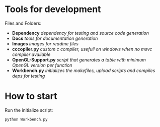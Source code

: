 # Tools for development

Files and Folders:
- **Dependency** _dependency for testing and source code generation_
- **Docs** _tools for documentation generation_
- **Images** _images for readme files_
- **cccopiler.py** _custom c compiler, usefull on windows when no msvc compiler available_
- **OpenGL-Support.py** _script that generates a table with minimum OpenGL version per function_
- **Workbench.py** _initializes the makefiles, upload scripts and compiles deps for testing_

# How to start

Run the initialize script:
```
python Workbench.py
```
